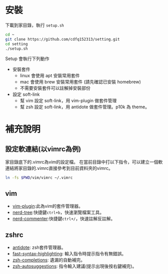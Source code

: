 # 安裝

下載到家目錄，執行 `setup.sh`

```bash
cd ~
git clone https://github.com/cdfq152313/setting.git
cd setting
./setup.sh
```
Setup 會執行下列動作

- 安裝套件
  - linux 會使用 apt 安裝常用套件
  - mac 會使用 brew 安裝常用套件 (請先確認已安裝 homebrew)
  - 不需要安裝套件可以註解掉安裝部份
- 設定 soft-link
  - 幫 vim 設定 soft-link，用 vim-plugin 做套件管理
  - 幫 zsh 設定 soft-link，用 antidote 做套件管理。p10k 為 theme。

# 補充說明

## 設定軟連結(以vimrc為例)

家目錄底下的.vimrc為vim的設定檔。
在當前目錄中打以下指令，可以建立一個軟連結將家目錄的.vimrc直接參考到目前資料夾的vimrc。

```bash
ln -fs $PWD/vim/vimrc ~/.vimrc
```

## vim

- [vim-plugin](https://github.com/junegunn/vim-plug):此為vim的套件管理器。
- [nerd-tree](https://github.com/preservim/nerdtree):快捷鍵`ctrl+b`，快速瀏覽檔案工具。
- [nerd-commenter](https://github.com/preservim/nerdcommenter):快捷鍵`ctrl+/`，快速註解反註解。


## zshrc

- [antidote](https://github.com/mattmc3/antidote): zsh套件管理器。
- [fast-syntax-highlighting](https://github.com/zdharma/fast-syntax-highlighting): 輸入指令時提示指令有無錯誤。
- [zsh-completions](https://github.com/zsh-users/zsh-completions): 遺漏的自動補完。
- [zsh-autosuggestions](https://github.com/zsh-users/zsh-autosuggestions): 指令輸入建議(提示出現後按右鍵補完)。
